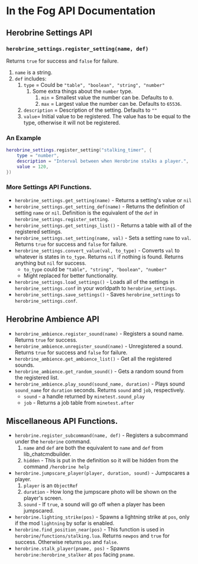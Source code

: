 # In the Fog API Documentation

## Herobrine Settings API

### `herobrine_settings.register_setting(name, def)`

Returns `true` for success and `false` for failure.

1. `name` is a string.
2. `def` includes:
   1. `type` = Could be `"table", "boolean", "string", "number"`
      1. Some extra things about the `number` type.
         1. `min` = Smallest value the number can be. Defaults to `0`.
         2. `max` = Largest value the number can be. Defaults to `65536`.
   2. `description` = Description of the setting. Defaults to `""`
   3. `value`= Initial value to be registered. The value has to be equal to the type, otherwise it will not be registered.

### An Example

``` lua
herobrine_settings.register_setting("stalking_timer", {
    type = "number",
    description = "Interval between when Herobrine stalks a player.",
    value = 120,
})
```

### More Settings API Functions.

- `herobrine_settings.get_setting(name)` - Returns a setting's value or `nil`
- `herobrine_settings.get_setting_def(name)` - Returns the definition of setting `name` or `nil`. Definition is the equivalent of the `def` in `herobrine_settings.register_setting`.
- `herobrine_settings.get_settings_list()` - Returns a table with all of the registered settings.
- `herobrine_settings.set_setting(name, val)` - Sets a setting `name` to `val`. Returns `true` for success and `false` for failure.
- `herobrine_settings.convert_value(val, to_type)` - Converts `val` to whatever is states in `to_type`. Returns `nil` if nothing is found. Returns anything but `nil` for success.
  - `to_type` could be `"table", "string", "boolean", "number"`
  - Might replaced for better functionality.
- `herobrine_settings.load_settings()` - Loads all of the settings in `herobrine_settings.conf` in your worldpath to `herobrine_settings`.
- `herobrine_settings.save_settings()` - Saves `herobrine_settings` to `herobrine_settings.conf`.

## Herobrine Ambience API

- `herobrine_ambience.register_sound(name)` - Registers a sound name. Returns `true` for success.
- `herobrine_ambience.unregister_sound(name)` - Unregistered a sound. Returns `true` for success and `false` for failure.
- `herobrine_ambience.get_ambience_list()` - Get all the registered sounds.
- `herobrine_ambience.get_random_sound()` - Gets a random sound from the registered list.
- `herobrine_ambience.play_sound(sound_name, duration)` - Plays sound `sound_name` for `duration` seconds. Returns `sound` and `job`, respectively.
  - `sound` - a handle returned by `minetest.sound_play`
  - `job` - Returns a job table from `minetest.after`

## Miscellaneous API Functions.

- `herobrine.register_subcommand(name, def)` - Registers a subcommand under the `herobrine` command.
  1. `name` and `def` are both the equivalent to `name` and `def` from lib_chatcmdbuilder.
  2. `hidden` - This is put in the definition so it will be hidden from the command `/herobrine help`
- `herobrine.jumpscare_player(player, duration, sound)` - Jumpscares a player.
  1. `player` is an `ObjectRef`
  2. `duration` - How long the jumpscare photo will be shown on the player's screen.
  3. `sound` - If `true`, a sound will go off when a player has been jumpscared.
- `herobrine.lighting_strike(pos)` - Spawns a lightning strike at `pos`, only if the mod `lightning` by sofar is enabled.
- `herobrine.find_position_near(pos)` - This function is used in `herobrine/functions/stalking.lua`. Returns `newpos` and `true` for success. Otherwise returns `pos` and `false`.
- `herobrine.stalk_player(pname, pos)` - Spawns `herobrine:herobrine_stalker` at `pos` facing `pname`.